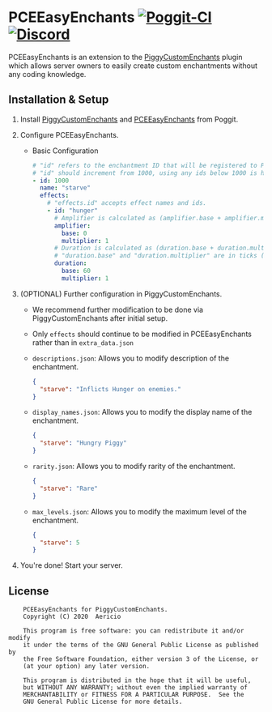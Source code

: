 # PCEEasyEnchants [![Poggit-CI](https://poggit.pmmp.io/shield.dl/PCEEasyEnchants)](https://poggit.pmmp.io/p/PCEEasyEnchants) [![Discord](https://img.shields.io/discord/330850307607363585?logo=discord)](https://discord.gg/qmnDsSD)

PCEEasyEnchants is an extension to the [PiggyCustomEnchants](https://github.com/DaPigGuy/PiggyCustomEnchants/) plugin which allows server owners to easily create custom enchantments without any coding knowledge.

## Installation & Setup
1. Install [PiggyCustomEnchants](https://poggit.pmmp.io/p/PiggyCustomEnchants) and [PCEEasyEnchants](https://poggit.pmmp.io/p/PCEEasyEnchants) from Poggit.
2. Configure PCEEasyEnchants.
    * Basic Configuration
    
        ```yaml
        # "id" refers to the enchantment ID that will be registered to PMMP.
        # "id" should increment from 1000, using any ids below 1000 is highly discouraged.
        - id: 1000
          name: "starve"
          effects:
            # "effects.id" accepts effect names and ids.
            - id: "hunger"
              # Amplifier is calculated as (amplifier.base + amplifier.multiplier * level).
              amplifier:
                base: 0
                multiplier: 1
              # Duration is calculated as (duration.base + duration.multiplier * level).
              # "duration.base" and "duration.multiplier" are in ticks (20 ticks = 1 second).
              duration:
                base: 60
                multiplier: 1
        ```
3. (OPTIONAL) Further configuration in PiggyCustomEnchants. 
    * We recommend further modification to be done via PiggyCustomEnchants after initial setup.
    * Only `effects` should continue to be modified in PCEEasyEnchants rather than in `extra_data.json`
    * `descriptions.json`: Allows you to modify description of the enchantment.
    
        ```json
        {
          "starve": "Inflicts Hunger on enemies."
        }
        ```
    * `display_names.json`: Allows you to modify the display name of the enchantment.
    
        ```json
        {
          "starve": "Hungry Piggy"
        }
        ```
    * `rarity.json`: Allows you to modify rarity of the enchantment.
        
        ```json
        {
          "starve": "Rare"
        }
        ```
    * `max_levels.json`: Allows you to modify the maximum level of the enchantment.
        
        ```json
        {
          "starve": 5
        }
        ```
    
4. You're done! Start your server.

## License
```
    PCEEasyEnchants for PiggyCustomEnchants.
    Copyright (C) 2020  Aericio

    This program is free software: you can redistribute it and/or modify
    it under the terms of the GNU General Public License as published by
    the Free Software Foundation, either version 3 of the License, or
    (at your option) any later version.

    This program is distributed in the hope that it will be useful,
    but WITHOUT ANY WARRANTY; without even the implied warranty of
    MERCHANTABILITY or FITNESS FOR A PARTICULAR PURPOSE.  See the
    GNU General Public License for more details.
```
